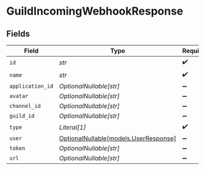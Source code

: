 # GuildIncomingWebhookResponse


## Fields

| Field                                                              | Type                                                               | Required                                                           | Description                                                        |
| ------------------------------------------------------------------ | ------------------------------------------------------------------ | ------------------------------------------------------------------ | ------------------------------------------------------------------ |
| `id`                                                               | *str*                                                              | :heavy_check_mark:                                                 | N/A                                                                |
| `name`                                                             | *str*                                                              | :heavy_check_mark:                                                 | N/A                                                                |
| `application_id`                                                   | *OptionalNullable[str]*                                            | :heavy_minus_sign:                                                 | N/A                                                                |
| `avatar`                                                           | *OptionalNullable[str]*                                            | :heavy_minus_sign:                                                 | N/A                                                                |
| `channel_id`                                                       | *OptionalNullable[str]*                                            | :heavy_minus_sign:                                                 | N/A                                                                |
| `guild_id`                                                         | *OptionalNullable[str]*                                            | :heavy_minus_sign:                                                 | N/A                                                                |
| `type`                                                             | *Literal[1]*                                                       | :heavy_check_mark:                                                 | N/A                                                                |
| `user`                                                             | [OptionalNullable[models.UserResponse]](../models/userresponse.md) | :heavy_minus_sign:                                                 | N/A                                                                |
| `token`                                                            | *OptionalNullable[str]*                                            | :heavy_minus_sign:                                                 | N/A                                                                |
| `url`                                                              | *OptionalNullable[str]*                                            | :heavy_minus_sign:                                                 | N/A                                                                |